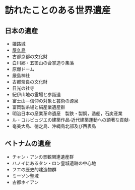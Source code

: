 # 訪れたことのある世界遺産
## 日本の遺産
- 姫路城
- [屋久島](../trip/2024-yakushima)
- 古都京都の文化財
- 白川郷・五箇山の合掌造り集落
- 原爆ドーム
- 厳島神社
- 古都奈良の文化財
- 日光の社寺
- 紀伊山地の霊場と参詣道
- 富士山―信仰の対象と芸術の源泉
- 富岡製糸場と絹産業遺産群
- 明治日本の産業革命遺産　製鉄・製鋼，造船，石炭産業
- ル・コルビュジエの建築作品‐近代建築運動への顕著な貢献‐
- 奄美大島、徳之島、沖縄島北部及び西表島
## ベトナムの遺産
- チャン・アンの景観関連遺産群
- ハノイにあるタン・ロン皇城遺跡の中心地
- フエの歴史的建造物群
- ミーソン聖域
- 古都ホイアン